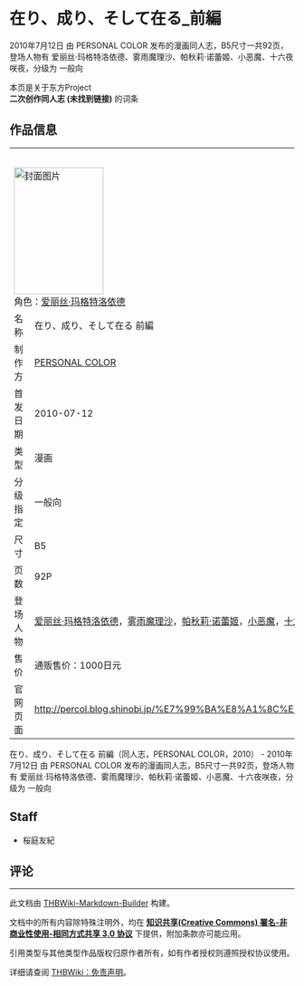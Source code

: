 # 在り、成り、そして在る_前編

<!-- source html: G:\repos\THBWiki-Markdown-Builder\THBWikiMarkdown\Temp\main\1\16\ns0%3A%E5%9C%A8%E3%82%8A%E3%80%81%E6%88%90%E3%82%8A%E3%80%81%E3%81%9D%E3%81%97%E3%81%A6%E5%9C%A8%E3%82%8B_%E5%89%8D%E7%B7%A8.html -->

2010年7月12日 由 PERSONAL COLOR  发布的漫画同人志，B5尺寸一共92页，登场人物有 爱丽丝·玛格特洛依德、雾雨魔理沙、帕秋莉·诺蕾姬、小恶魔、十六夜咲夜，分级为 一般向

本页是关于东方Project  
 **二次创作同人志 (未找到链接)** 的词条
## 作品信息

<table><tbody><tr><th colspan="3">基本信息</th></tr><tr><td class="cover-artwork-mobile" colspan="2"><a href="./文件-在り、成り、そして在る_前編封面.jpg.md" class="image" title="封面图片"><img alt="封面图片" src="https://upload.thwiki.cc/thumb/7/79/%E5%9C%A8%E3%82%8A%E3%80%81%E6%88%90%E3%82%8A%E3%80%81%E3%81%9D%E3%81%97%E3%81%A6%E5%9C%A8%E3%82%8B_%E5%89%8D%E7%B7%A8%E5%B0%81%E9%9D%A2.jpg/158px-%E5%9C%A8%E3%82%8A%E3%80%81%E6%88%90%E3%82%8A%E3%80%81%E3%81%9D%E3%81%97%E3%81%A6%E5%9C%A8%E3%82%8B_%E5%89%8D%E7%B7%A8%E5%B0%81%E9%9D%A2.jpg" decoding="async" loading="lazy" width="158" height="224" srcset="https://upload.thwiki.cc/thumb/7/79/%E5%9C%A8%E3%82%8A%E3%80%81%E6%88%90%E3%82%8A%E3%80%81%E3%81%9D%E3%81%97%E3%81%A6%E5%9C%A8%E3%82%8B_%E5%89%8D%E7%B7%A8%E5%B0%81%E9%9D%A2.jpg/237px-%E5%9C%A8%E3%82%8A%E3%80%81%E6%88%90%E3%82%8A%E3%80%81%E3%81%9D%E3%81%97%E3%81%A6%E5%9C%A8%E3%82%8B_%E5%89%8D%E7%B7%A8%E5%B0%81%E9%9D%A2.jpg 1.5x, https://upload.thwiki.cc/thumb/7/79/%E5%9C%A8%E3%82%8A%E3%80%81%E6%88%90%E3%82%8A%E3%80%81%E3%81%9D%E3%81%97%E3%81%A6%E5%9C%A8%E3%82%8B_%E5%89%8D%E7%B7%A8%E5%B0%81%E9%9D%A2.jpg/316px-%E5%9C%A8%E3%82%8A%E3%80%81%E6%88%90%E3%82%8A%E3%80%81%E3%81%9D%E3%81%97%E3%81%A6%E5%9C%A8%E3%82%8B_%E5%89%8D%E7%B7%A8%E5%B0%81%E9%9D%A2.jpg 2x" data-file-width="423" data-file-height="600"></a><div class="cover-char">角色：<a href="./爱丽丝·玛格特洛依德.md" title="爱丽丝·玛格特洛依德">爱丽丝·玛格特洛依德</a></div></td>
</tr><tr><td class="label">名称</td><td colspan="2"> 在り、成り、そして在る 前編 </td></tr><tr><td class="label">制作方</td><td><a href="./PERSONAL_COLOR.md" title="PERSONAL COLOR">PERSONAL COLOR</a></td><td class="cover-artwork" rowspan="8" style="min-width:224px;"><a href="./文件-在り、成り、そして在る_前編封面.jpg.md" class="image" title="封面图片"><img alt="封面图片" src="https://upload.thwiki.cc/thumb/7/79/%E5%9C%A8%E3%82%8A%E3%80%81%E6%88%90%E3%82%8A%E3%80%81%E3%81%9D%E3%81%97%E3%81%A6%E5%9C%A8%E3%82%8B_%E5%89%8D%E7%B7%A8%E5%B0%81%E9%9D%A2.jpg/158px-%E5%9C%A8%E3%82%8A%E3%80%81%E6%88%90%E3%82%8A%E3%80%81%E3%81%9D%E3%81%97%E3%81%A6%E5%9C%A8%E3%82%8B_%E5%89%8D%E7%B7%A8%E5%B0%81%E9%9D%A2.jpg" decoding="async" loading="lazy" width="158" height="224" srcset="https://upload.thwiki.cc/thumb/7/79/%E5%9C%A8%E3%82%8A%E3%80%81%E6%88%90%E3%82%8A%E3%80%81%E3%81%9D%E3%81%97%E3%81%A6%E5%9C%A8%E3%82%8B_%E5%89%8D%E7%B7%A8%E5%B0%81%E9%9D%A2.jpg/237px-%E5%9C%A8%E3%82%8A%E3%80%81%E6%88%90%E3%82%8A%E3%80%81%E3%81%9D%E3%81%97%E3%81%A6%E5%9C%A8%E3%82%8B_%E5%89%8D%E7%B7%A8%E5%B0%81%E9%9D%A2.jpg 1.5x, https://upload.thwiki.cc/thumb/7/79/%E5%9C%A8%E3%82%8A%E3%80%81%E6%88%90%E3%82%8A%E3%80%81%E3%81%9D%E3%81%97%E3%81%A6%E5%9C%A8%E3%82%8B_%E5%89%8D%E7%B7%A8%E5%B0%81%E9%9D%A2.jpg/316px-%E5%9C%A8%E3%82%8A%E3%80%81%E6%88%90%E3%82%8A%E3%80%81%E3%81%9D%E3%81%97%E3%81%A6%E5%9C%A8%E3%82%8B_%E5%89%8D%E7%B7%A8%E5%B0%81%E9%9D%A2.jpg 2x" data-file-width="423" data-file-height="600"></a><div class="cover-char">角色：<a href="./爱丽丝·玛格特洛依德.md" title="爱丽丝·玛格特洛依德">爱丽丝·玛格特洛依德</a></div></td>
</tr><tr><td class="label">首发日期</td><td>2010-07-12</td></tr><tr><td class="label">类型</td><td>漫画</td></tr><tr><td class="label">分级指定</td><td>一般向</td></tr><tr><td class="label">尺寸</td><td>B5</td></tr><tr><td class="label">页数</td><td>92P</td></tr><tr><td class="label">登场人物</td><td><a href="./爱丽丝·玛格特洛依德.md" title="爱丽丝·玛格特洛依德">爱丽丝·玛格特洛依德</a>，<a href="./雾雨魔理沙.md" title="雾雨魔理沙">雾雨魔理沙</a>，<a href="./帕秋莉·诺蕾姬.md" title="帕秋莉·诺蕾姬">帕秋莉·诺蕾姬</a>，<a href="./小恶魔.md" title="小恶魔">小恶魔</a>，<a href="/%E5%8D%81%E5%85%AD%E5%A4%9C%E5%92%B2%E5%A4%9C" title="十六夜咲夜">十六夜咲夜</a></td></tr><tr><td class="label">售价</td><td>通贩售价：1000日元</td></tr>
<tr><td class="label">官网页面</td><td colspan="2"><a rel="nofollow" class="external free" href="http://percol.blog.shinobi.jp/発行物/脱稿しました_184">http://percol.blog.shinobi.jp/%E7%99%BA%E8%A1%8C%E7%89%A9/%E8%84%B1%E7%A8%BF%E3%81%97%E3%81%BE%E3%81%97%E3%81%9F_184</a></td></tr></tbody></table>

在り、成り、そして在る 前編（同人志，PERSONAL COLOR，2010） - 2010年7月12日 由 PERSONAL COLOR  发布的漫画同人志，B5尺寸一共92页，登场人物有 爱丽丝·玛格特洛依德、雾雨魔理沙、帕秋莉·诺蕾姬、小恶魔、十六夜咲夜，分级为 一般向
## Staff
- 桜庭友紀

## 评论




---

此文档由 [THBWiki-Markdown-Builder](https://github.com/Delsin-Yu/THBWiki-Markdown-Builder) 构建。

文档中的所有内容除特殊注明外，均在 [**知识共享(Creative Commons) 署名-非商业性使用-相同方式共享 3.0 协议**](https://creativecommons.org/licenses/by-sa/3.0/deed.zh-hans) 下提供，附加条款亦可能应用。

引用类型与其他类型作品版权归原作者所有，如有作者授权则遵照授权协议使用。

详细请查阅 [THBWiki：免责声明](https://thbwiki.cc/THBWiki:%E5%85%8D%E8%B4%A3%E5%A3%B0%E6%98%8E)。

